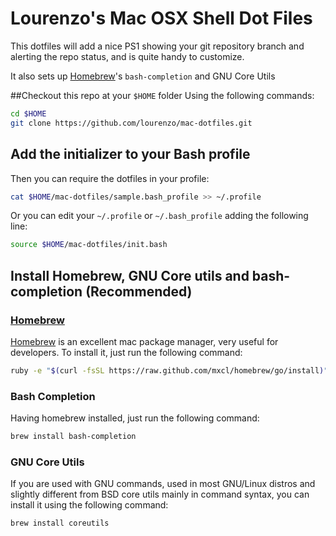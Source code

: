 # Lourenzo's Mac OSX Shell Dot Files

This dotfiles will add a nice PS1 showing your git repository branch and alerting the repo status, and is quite handy to customize.

It also sets up [Homebrew](http://brew.sh)'s `bash-completion` and GNU Core Utils


##Checkout this repo at your `$HOME` folder
Using the following commands:
```bash
cd $HOME
git clone https://github.com/lourenzo/mac-dotfiles.git
```

## Add the initializer to your Bash profile


Then you can require the dotfiles in your profile:

```bash
cat $HOME/mac-dotfiles/sample.bash_profile >> ~/.profile
```

Or you can edit your `~/.profile` or `~/.bash_profile` adding the following line:

```bash
source $HOME/mac-dotfiles/init.bash
```

## Install Homebrew, GNU Core utils and bash-completion (Recommended)

### [Homebrew](http://brew.sh)
[Homebrew](http://brew.sh) is an excellent mac package manager, very useful for developers.
To install it, just run the following command:

```bash
ruby -e "$(curl -fsSL https://raw.github.com/mxcl/homebrew/go/install)"
```

### Bash Completion

Having homebrew installed, just run the following command:

```bash
brew install bash-completion
```

### GNU Core Utils
If you are used with GNU commands, used in most GNU/Linux distros and slightly different from BSD core utils mainly in command syntax, you can install it using the following command:

```bash
brew install coreutils
```

